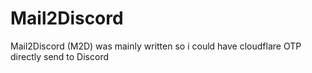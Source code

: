 # Mail2Discord
Mail2Discord (M2D) was mainly written so i could have cloudflare OTP directly send to Discord
